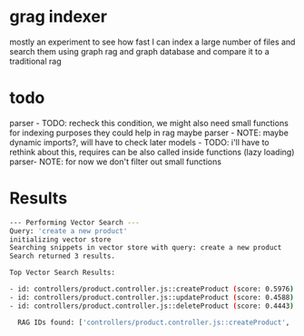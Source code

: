 # grag indexer

mostly an experiment to see how fast I can index a large number of files and search them using graph rag and graph database and compare it to a traditional rag

# todo

parser - TODO: recheck this condition, we might also need small functions for indexing purposes they could help in rag maybe
parser - NOTE: maybe dynamic imports?, will have to check later
models - TODO: i'll have to rethink about this, requires can be also called inside functions (lazy loading)
parser- NOTE: for now we don't filter out small functions

# Results

```sh
--- Performing Vector Search ---
Query: 'create a new product'
initializing vector store
Searching snippets in vector store with query: create a new product
Search returned 3 results.

Top Vector Search Results:

- id: controllers/product.controller.js::createProduct (score: 0.5976)
- id: controllers/product.controller.js::updateProduct (score: 0.4588)
- id: controllers/product.controller.js::deleteProduct (score: 0.4443)

  RAG IDs found: ['controllers/product.controller.js::createProduct', 'controllers/product.controller.js::updateProduct', 'controllers/product.controller.js::deleteProduct']
```
